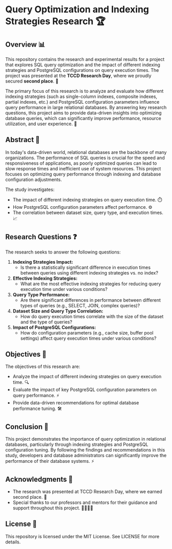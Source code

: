 # Query Optimization and Indexing Strategies Research 🏆

## Overview 📊

This repository contains the research and experimental results for a project that explores SQL query optimization and the impact of different indexing strategies and PostgreSQL configurations on query execution times. The project was presented at the **TCCD Research Day**, where we proudly secured **second place**. 🎉

The primary focus of this research is to analyze and evaluate how different indexing strategies (such as single-column indexes, composite indexes, partial indexes, etc.) and PostgreSQL configuration parameters influence query performance in large relational databases. By answering key research questions, this project aims to provide data-driven insights into optimizing database queries, which can significantly improve performance, resource utilization, and user experience. 🚀

## Abstract 📜

In today's data-driven world, relational databases are the backbone of many organizations. The performance of SQL queries is crucial for the speed and responsiveness of applications, as poorly optimized queries can lead to slow response times and inefficient use of system resources. This project focuses on optimizing query performance through indexing and database configuration adjustments.

The study investigates:

- The impact of different indexing strategies on query execution time. ⏱️
- How PostgreSQL configuration parameters affect performance. ⚙️
- The correlation between dataset size, query type, and execution times. 📈

## Research Questions ❓

The research seeks to answer the following questions:

1. **Indexing Strategies Impact:**  
   - Is there a statistically significant difference in execution times between queries using different indexing strategies vs. no index?
2. **Effective Indexing Strategies:**  
   - What are the most effective indexing strategies for reducing query execution time under various conditions?
3. **Query Type Performance:**  
   - Are there significant differences in performance between different types of queries (e.g., SELECT, JOIN, complex queries)?
4. **Dataset Size and Query Type Correlation:**  
   - How do query execution times correlate with the size of the dataset and the type of queries?
5. **Impact of PostgreSQL Configurations:**  
   - How do configuration parameters (e.g., cache size, buffer pool settings) affect query execution times under various conditions?

## Objectives 🎯

The objectives of this research are:

- Analyze the impact of different indexing strategies on query execution time. 🔍
- Evaluate the impact of key PostgreSQL configuration parameters on query performance. ⚡
- Provide data-driven recommendations for optimal database performance tuning. 🛠️

## Conclusion 🎉

This project demonstrates the importance of query optimization in relational databases, particularly through indexing strategies and PostgreSQL configuration tuning. By following the findings and recommendations in this study, developers and database administrators can significantly improve the performance of their database systems. ⚡

## Acknowledgments 🙏

- The research was presented at TCCD Research Day, where we earned second place. 🥈
- Special thanks to our professors and mentors for their guidance and support throughout this project. 👩‍🏫👨‍🏫

## License 📜

This repository is licensed under the MIT License. See LICENSE for more details.
